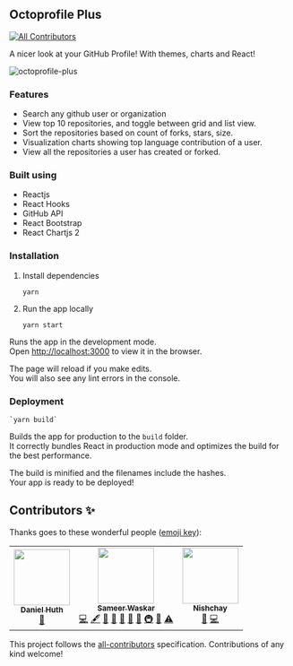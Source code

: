 ## Octoprofile Plus
<!-- ALL-CONTRIBUTORS-BADGE:START - Do not remove or modify this section -->
[![All Contributors](https://img.shields.io/badge/all_contributors-3-orange.svg?style=flat-square)](#contributors-)
<!-- ALL-CONTRIBUTORS-BADGE:END -->

A nicer look at your GitHub Profile! With themes, charts and React!

![octoprofile-plus](./public/octoprofile-plus-dashboard.png)

### Features

- Search any github user or organization
- View top 10 repositories, and toggle between grid and list view.
- Sort the repositories based on count of forks, stars, size.
- Visualization charts showing top language contribution of a user.
- View all the repositories a user has created or forked.


### Built using

- Reactjs
- React Hooks
- GitHub API
- React Bootstrap
- React Chartjs 2


### Installation
1. Install dependencies

    `yarn`

2. Run the app locally

    `yarn start`

Runs the app in the development mode.  
Open  [http://localhost:3000](http://localhost:3000/)  to view it in the browser.

The page will reload if you make edits.  
You will also see any lint errors in the console.

### Deployment

    `yarn build`

Builds the app for production to the  `build`  folder.  
It correctly bundles React in production mode and optimizes the build for the best performance.

The build is minified and the filenames include the hashes.  
Your app is ready to be deployed!

## Contributors ✨

Thanks goes to these wonderful people ([emoji key](https://allcontributors.org/docs/en/emoji-key)):

<!-- ALL-CONTRIBUTORS-LIST:START - Do not remove or modify this section -->
<!-- prettier-ignore-start -->
<!-- markdownlint-disable -->
<table>
  <tr>
    <td align="center"><a href="http://agreon.de"><img src="https://avatars.githubusercontent.com/u/4455258?v=4?s=100" width="100px;" alt=""/><br /><sub><b>Daniel Huth</b></sub></a><br /><a href="https://github.com/wsameer/octoprofile-plus/issues?q=author%3AAgreon" title="Bug reports">🐛</a></td>
    <td align="center"><a href="https://wsameer.github.io/v1/"><img src="https://avatars.githubusercontent.com/u/8468992?v=4?s=100" width="100px;" alt=""/><br /><sub><b>Sameer Waskar</b></sub></a><br /><a href="https://github.com/wsameer/octoprofile-plus/commits?author=wsameer" title="Code">💻</a> <a href="#content-wsameer" title="Content">🖋</a> <a href="#data-wsameer" title="Data">🔣</a> <a href="https://github.com/wsameer/octoprofile-plus/issues?q=author%3Awsameer" title="Bug reports">🐛</a> <a href="https://github.com/wsameer/octoprofile-plus/commits?author=wsameer" title="Documentation">📖</a> <a href="#design-wsameer" title="Design">🎨</a> <a href="#ideas-wsameer" title="Ideas, Planning, & Feedback">🤔</a> <a href="#infra-wsameer" title="Infrastructure (Hosting, Build-Tools, etc)">🚇</a> <a href="#maintenance-wsameer" title="Maintenance">🚧</a> <a href="https://github.com/wsameer/octoprofile-plus/commits?author=wsameer" title="Tests">⚠️</a></td>
    <td align="center"><a href="https://nishchay17.netlify.com/"><img src="https://avatars.githubusercontent.com/u/48904113?v=4?s=100" width="100px;" alt=""/><br /><sub><b>Nishchay</b></sub></a><br /><a href="https://github.com/wsameer/octoprofile-plus/issues?q=author%3Anishchay17" title="Bug reports">🐛</a> <a href="https://github.com/wsameer/octoprofile-plus/commits?author=nishchay17" title="Code">💻</a></td>
  </tr>
</table>

<!-- markdownlint-restore -->
<!-- prettier-ignore-end -->

<!-- ALL-CONTRIBUTORS-LIST:END -->

This project follows the [all-contributors](https://github.com/all-contributors/all-contributors) specification. Contributions of any kind welcome!
